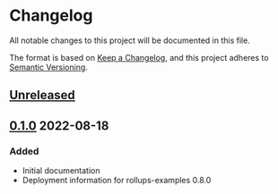 # Changelog

All notable changes to this project will be documented in this file.

The format is based on [Keep a Changelog](https://keepachangelog.com/en/1.0.0/),
and this project adheres to [Semantic Versioning](https://semver.org/spec/v2.0.0.html).

## [Unreleased]

## [0.1.0] 2022-08-18

### Added

- Initial documentation
- Deployment information for rollups-examples 0.8.0

[unreleased]: https://github.com/cartesi/rollups-deployment/compare/v0.1.0...HEAD
[0.1.0]: https://github.com/cartesi/rollups-deployment/releases/tag/v0.1.0
